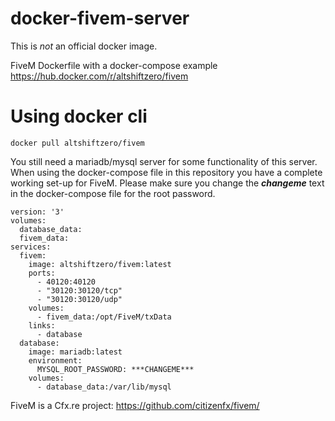 # docker-fivem-server

This is *not* an official docker image.

FiveM Dockerfile with a docker-compose example
https://hub.docker.com/r/altshiftzero/fivem


# Using docker cli
```
docker pull altshiftzero/fivem
```

You still need a mariadb/mysql server for some functionality of this server. When using the docker-compose file in this repository you have a complete working set-up for FiveM. Please make sure you change the ***changeme*** text in the docker-compose file for the root password.

```
version: '3'
volumes:
  database_data:
  fivem_data:
services:
  fivem:
    image: altshiftzero/fivem:latest
    ports:
      - 40120:40120
      - "30120:30120/tcp"
      - "30120:30120/udp"
    volumes:
      - fivem_data:/opt/FiveM/txData
    links:
      - database
  database:
    image: mariadb:latest
    environment:
      MYSQL_ROOT_PASSWORD: ***CHANGEME***
    volumes:
      - database_data:/var/lib/mysql
```

FiveM is a Cfx.re project: https://github.com/citizenfx/fivem/
